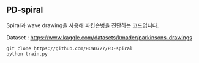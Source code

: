 ## PD-spiral

Spiral과 wave drawing을 사용해 파킨슨병을 진단하는 코드입니다.

Dataset : https://www.kaggle.com/datasets/kmader/parkinsons-drawings
```
git clone https://github.com/HCW0727/PD-spiral
python train.py
```
